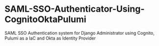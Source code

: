 # SAML-SSO-Authenticator-Using-CognitoOktaPulumi
SAML SSO Authentication system for Django Administrator using Cognito, Pulumi as a IaC and Okta as Identity Provider
